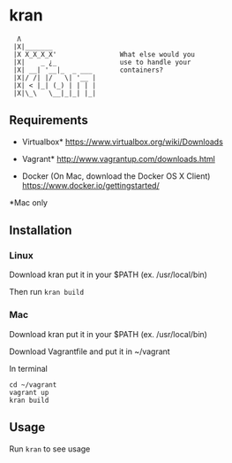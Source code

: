 # kran

```
  Λ
 |X|_______
 |X X_X_X_X'                What else would you
 |X|    _ ¿_                use to handle your
 |X| __| '__|_  _ ___       containers?
 |X|/ /| |/   \| '__ |
 |X| < |_| (_) | | | |
 |X|\_\   \__|_|_| |_|

```


## Requirements 
- Virtualbox*
  https://www.virtualbox.org/wiki/Downloads

- Vagrant*
  http://www.vagrantup.com/downloads.html

- Docker (On Mac, download the Docker OS X Client)
  https://www.docker.io/gettingstarted/

*Mac only

## Installation
### Linux
Download kran put it in your $PATH (ex. /usr/local/bin)

Then run
``` kran build ```

### Mac
Download kran put it in your $PATH (ex. /usr/local/bin)

Download Vagrantfile and put it in ~/vagrant

In terminal

```
cd ~/vagrant
vagrant up
kran build
```
  
  
## Usage
Run ``` kran ``` to see usage
